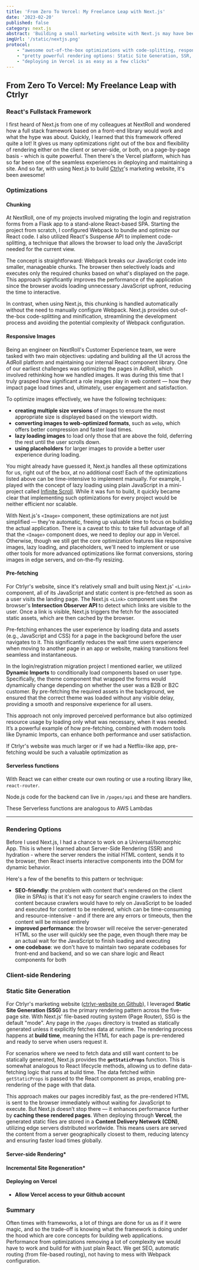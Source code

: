 ```yaml
---
title: 'From Zero To Vercel: My Freelance Leap with Next.js'
date: '2023-02-20'
published: false
category: next.js
abstract: 'Building a small marketing website with Next.js may have been overkill, but then again it cut so much time from start to finish, that moving forward, Next.js and Vercel might just be my go-to framework and platform for future web projects.'
imgUrl: '/static/nextjs.png'
protocol:
    - "awesome out-of-the-box optimizations with code-splitting, responsive images, pre-fetching, and so much more"
    - "pretty powerful rendering options: Static Site Generation, SSR, ISR"
    - "deploying in Vercel is as easy as a few clicks"
---
```


## From Zero To Vercel: My Freelance Leap with Ctrlyr

### React's Fullstack Framework

I first heard of Next.js from one of my colleagues at NextRoll and wondered how a full stack framework based on a front-end library would work and what the hype was about.  Quickly, I learned that this framework offered quite a lot! It gives us many optimizations right out of the box and flexibility of rendering either on the client or server-side, or both, on a page-by-page basis - which is quite powerful.  Then there's the Vercel platform, which has so far been one of the seamless experiences in deploying and maintaining a site.  And so far, with using Next.js to build [Ctrlyr](https://www.ctrlyr.com/)'s marketing website, it's been awesome!

### Optimizations

#### Chunking

At NextRoll, one of my projects involved migrating the login and registration forms from a Flask app to a stand-alone React-based SPA. Starting the project from scratch, I configured Webpack to bundle and optimize our React code. I also utilized React's Suspense API to implement code-splitting, a technique that allows the browser to load only the JavaScript needed for the current view.

The concept is straightforward: Webpack breaks our JavaScript code into smaller, manageable chunks. The browser then selectively loads and executes only the required chunks based on what's displayed on the page. This approach significantly improves the performance of the application since the browser avoids loading unnecessary JavaScript upfront, reducing the time to interactive.

In contrast, when using Next.js, this chunking is handled automatically without the need to manually configure Webpack. Next.js provides out-of-the-box code-splitting and minification, streamlining the development process and avoiding the potential complexity of Webpack configuration. 

#### Responsive Images

Being an engineer on NextRoll's Customer Experience team, we were tasked with two main objectives: updating and building all the UI across the AdRoll platform and maintaining our internal React component library. One of our earliest challenges was optimizing the pages in AdRoll, which involved rethinking how we handled images. It was during this time that I truly grasped how significant a role images play in web content — how they impact page load times and, ultimately, user engagement and satisfaction.

To optimize images effectively, we have the following techniques:
- **creating multiple size versions** of images to ensure the most appropriate size is displayed based on the viewport width.
- **converting images to web-optimized formats**, such as `webp`, which offers better compression and faster load times.
- **lazy loading images** to load only those that are above the fold, deferring the rest until the user scrolls down.
- **using placeholders** for larger images to provide a better user experience during loading.

You might already have guessed it, Next.js handles all these optimizations for us, right out of the box, at no additional cost! Each of the optimizations listed above can be time-intensive to implement manually. For example, I played with the concept of lazy loading using plain JavaScript in a mini-project called [Infinite Scroll](https://marvinsjsu.github.io/infinite-scroll/). While it was fun to build, it quickly became clear that implementing such optimizations for every project would be neither efficient nor scalable.

With Next.js's `<Image>` component, these optimizations are not just simplified — they're automatic, freeing up valuable time to focus on building the actual application. There is a caveat to this: to take full advantage of all that the `<Image>` component does, we need to deploy our app in Vercel.  Otherwise, though we still get the core optimization features like responsive images, lazy loading, and placeholders, we'll need to implement or use other tools for more advanced optimizations like format conversions, storing images in edge servers, and on-the-fly resizing.

#### Pre-fetching

For Ctrlyr's website, since it's relatively small and built using Next.js' `<Link>` component, all of its JavaScript and static content is pre-fetched as soon as a user visits the landing page. The Next.js `<Link>` component uses the browser's **Intersection Observer API** to detect which links are visible to the user. Once a link is visible, Next.js triggers the fetch for the associated static assets, which are then cached by the browser.

Pre-fetching enhances the user experience by loading data and assets (e.g., JavaScript and CSS) for a page in the background before the user navigates to it. This significantly reduces the wait time users experience when moving to another page in an app or website, making transitions feel seamless and instantaneous.

In the login/registration migration project I mentioned earlier, we utilized **Dynamic Imports** to conditionally load components based on user type. Specifically, the theme component that wrapped the forms would dynamically change depending on whether the user was a B2B or B2C customer. By pre-fetching the required assets in the background, we ensured that the correct theme was loaded without any visible delay, providing a smooth and responsive experience for all users.

This approach not only improved perceived performance but also optimized resource usage by loading only what was necessary, when it was needed. It’s a powerful example of how pre-fetching, combined with modern tools like Dynamic Imports, can enhance both performance and user satisfaction.

If Ctrlyr's website was much larger or if we had a Netflix-like app, pre-fetching would be such a valuable optimization as 


#### Serverless functions

With React we can either create our own routing or use a routing library like, `react-router`.

Node.js code for the backend can live in `/pages/api` and these are handlers.

These Serverless functions are analogous to AWS Lambdas
___

### Rendering Options

Before I used Next.js, I had a chance to work on a Universal/Isomorphic App. This is where I learned about Server-Side Rendering (SSR) and hydration - where the server renders the initial HTML content, sends it to the browser, then React inserts interactive components into the DOM for dynamic behavior.

Here's a few of the benefits to this pattern or technique:
- **SEO-friendly**: the problem with content that's rendered on the client (like in SPAs) is that it's not easy for search engine crawlers to index the content because crawlers would have to rely on JavaScript to be loaded and executed for content to be rendered, which can be time-consuming and resource-intensive - and if there are any errors or timeouts, then the content will be missed entirely
- **improved performance**: the browser will receive the server-generated HTML so the user will quickly see the page, even though there may be an actual wait for the JavaScript to finish loading and executing
- **one codebase**: we don't have to maintain two separate codebases for front-end and backend, and so we can share logic and React components for both

### Client-side Rendering

### Static Site Generation

For Ctrlyr's marketing website ([ctrlyr-website on Github](https://github.com/marvinsjsu/ctrlyr-website/tree/main)), I leveraged **Static Site Generation (SSG)** as the primary rendering pattern across the five-page site. With Next.js' file-based routing system (Page Router), SSG is the default "mode". Any page in the `/pages` directory is treated as statically generated unless it explicitly fetches data at runtime. The rendering process happens at **build time**, meaning the HTML for each page is pre-rendered and ready to serve when users request it.

For scenarios where we need to fetch data and still want content to be statically generated, Next.js provides the **`getStaticProps`** function. This is somewhat analogous to React lifecycle methods, allowing us to define data-fetching logic that runs at build time. The data fetched within `getStaticProps` is passed to the React component as props, enabling pre-rendering of the page with that data.

This approach makes our pages incredibly fast, as the pre-rendered HTML is sent to the browser immediately without waiting for JavaScript to execute. But Next.js doesn’t stop there — it enhances performance further by **caching these rendered pages**. When deploying through **Vercel**, the generated static files are stored in a **Content Delivery Network (CDN)**, utilizing edge servers distributed worldwide. This means users are served the content from a server geographically closest to them, reducing latency and ensuring faster load times globally.

#### Server-side Rendering*

#### Incremental Site Regeneration*

#### Deploying on Vercel

- **Allow Vercel access to your Github account**


### Summary

Often times with frameworks, a lot of things are done for us as if it were magic, and so the trade-off is knowing what the framework is doing under the hood which are core concepts for building web applications.  Performance from optimizations removing a lot of complexity we would have to work and build for with just plain React.  We get SEO, automatic routing (from file-based routing), not having to mess with Webpack configuration.